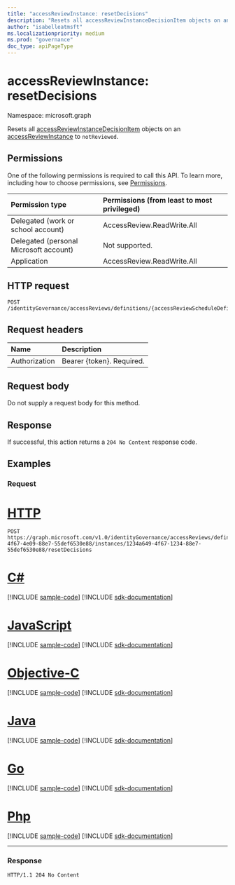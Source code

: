 ```yaml
---
title: "accessReviewInstance: resetDecisions"
description: "Resets all accessReviewInstanceDecisionItem objects on an accessReviewInstance to `notReviewed`."
author: "isabelleatmsft"
ms.localizationpriority: medium
ms.prod: "governance"
doc_type: apiPageType
---
```


# accessReviewInstance: resetDecisions
Namespace: microsoft.graph

Resets all [accessReviewInstanceDecisionItem](../resources/accessreviewinstancedecisionitem.md) objects on an [accessReviewInstance](../resources/accessreviewinstance.md) to `notReviewed`.

## Permissions
One of the following permissions is required to call this API. To learn more, including how to choose permissions, see [Permissions](/graph/permissions-reference).

|Permission type|Permissions (from least to most privileged)|
|:---|:---|
|Delegated (work or school account)|AccessReview.ReadWrite.All|
|Delegated (personal Microsoft account)|Not supported.|
|Application|AccessReview.ReadWrite.All|

## HTTP request

<!-- {
  "blockType": "ignored"
}
-->
``` http
POST /identityGovernance/accessReviews/definitions/{accessReviewScheduleDefinitionId}/instances/{accessReviewInstanceId}/resetDecisions
```

## Request headers
|Name|Description|
|:---|:---|
|Authorization|Bearer {token}. Required.|

## Request body
Do not supply a request body for this method.

## Response

If successful, this action returns a `204 No Content` response code.

## Examples

### Request

# [HTTP](#tab/http)
<!-- {
  "blockType": "request",
  "name": "accessreviewinstance_resetdecisions"
}
-->
``` http
POST https://graph.microsoft.com/v1.0/identityGovernance/accessReviews/definitions/8564a649-4f67-4e09-88e7-55def6530e88/instances/1234a649-4f67-1234-88e7-55def6530e88/resetDecisions
```
# [C#](#tab/csharp)
[!INCLUDE [sample-code](../includes/snippets/csharp/accessreviewinstance-resetdecisions-csharp-snippets.md)]
[!INCLUDE [sdk-documentation](../includes/snippets/snippets-sdk-documentation-link.md)]

# [JavaScript](#tab/javascript)
[!INCLUDE [sample-code](../includes/snippets/javascript/accessreviewinstance-resetdecisions-javascript-snippets.md)]
[!INCLUDE [sdk-documentation](../includes/snippets/snippets-sdk-documentation-link.md)]

# [Objective-C](#tab/objc)
[!INCLUDE [sample-code](../includes/snippets/objc/accessreviewinstance-resetdecisions-objc-snippets.md)]
[!INCLUDE [sdk-documentation](../includes/snippets/snippets-sdk-documentation-link.md)]

# [Java](#tab/java)
[!INCLUDE [sample-code](../includes/snippets/java/accessreviewinstance-resetdecisions-java-snippets.md)]
[!INCLUDE [sdk-documentation](../includes/snippets/snippets-sdk-documentation-link.md)]

# [Go](#tab/go)
[!INCLUDE [sample-code](../includes/snippets/go/accessreviewinstance-resetdecisions-go-snippets.md)]
[!INCLUDE [sdk-documentation](../includes/snippets/snippets-sdk-documentation-link.md)]

# [Php](#tab/php)
[!INCLUDE [sample-code](../includes/snippets/php/accessreviewinstance-resetdecisions-php-snippets.md)]
[!INCLUDE [sdk-documentation](../includes/snippets/snippets-sdk-documentation-link.md)]

---



### Response
<!-- {
  "blockType": "response",
  "truncated": true
}
-->
``` http
HTTP/1.1 204 No Content
```
